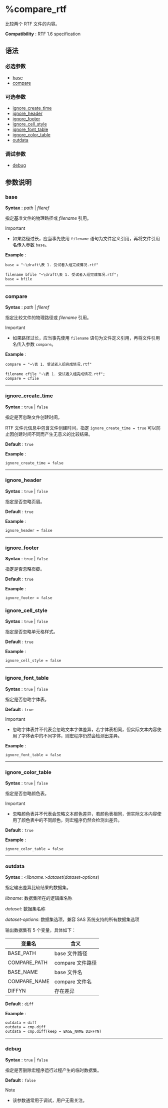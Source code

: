 # %compare_rtf

比较两个 RTF 文件的内容。

**Compatibility** : RTF 1.6 specification

## 语法

### 必选参数

- [base](#base)
- [compare](#compare)

### 可选参数

- [ignore_create_time](#ignore_create_time)
- [ignore_header](#ignore_header)
- [ignore_footer](#ignore_footer)
- [ignore_cell_style](#ignore_cell_style)
- [ignore_font_table](#ignore_font_table)
- [ignore_color_table](#ignore_color_table)
- [outdata](#outdata)

### 调试参数

- [debug](#debug)

## 参数说明

### base

**Syntax** : _path_ | _fileref_

指定基准文件的物理路径或 _filename_ 引用。

> [!IMPORTANT]
>
> - 如果路径过长，应当事先使用 `filename` 语句为文件定义引用，再将文件引用名传入参数 `base`。

**Example** :

```sas
base = "~\draft\表 1. 受试者入组完成情况.rtf"
```

```sas
filename bfile "~\draft\表 1. 受试者入组完成情况.rtf";
base = bfile
```

---

### compare

**Syntax** : _path_ | _fileref_

指定比较文件的物理路径或 _filename_ 引用。

> [!IMPORTANT]
>
> - 如果路径过长，应当事先使用 `filename` 语句为文件定义引用，再将文件引用名传入参数 `compare`。

**Example** :

```sas
compare = "~\表 1. 受试者入组完成情况.rtf"
```

```sas
filename cfile "~\表 1. 受试者入组完成情况.rtf";
compare = cfile
```

---

### ignore_create_time

**Syntax** : `true` | `false`

指定是否忽略文件创建时间。

RTF 文件元信息中包含文件创建时间，指定 `ignore_create_time = true` 可以防止因创建时间不同而产生无意义的比较结果。

**Default** : `true`

**Example** :

```sas
ignore_create_time = false
```

---

### ignore_header

**Syntax** : `true` | `false`

指定是否忽略页眉。

**Default** : `true`

**Example** :

```sas
ignore_header = false
```

---

### ignore_footer

**Syntax** : `true` | `false`

指定是否忽略页脚。

**Default** : `true`

**Example** :

```sas
ignore_footer = false
```

### ignore_cell_style

**Syntax** : `true` | `false`

指定是否忽略单元格样式。

**Default** : `true`

**Example** :

```sas
ignore_cell_style = false
```

---

### ignore_font_table

**Syntax** : `true` | `false`

指定是否忽略字体表。

**Default** : `true`

> [!IMPORTANT]
>
> - 忽略字体表并不代表会忽略文本字体差异，若字体表相同，但实际文本内容使用了字体表中的不同字体，则宏程序仍然会检测出差异。

**Example** :

```sas
ignore_font_table = false
```

---

### ignore_color_table

**Syntax** : `true` | `false`

指定是否忽略颜色表。

> [!IMPORTANT]
>
> - 忽略颜色表并不代表会忽略文本颜色差异，若颜色表相同，但实际文本内容使用了颜色表中的不同颜色，则宏程序仍然会检测出差异。

**Default** : `true`

**Example** :

```sas
ignore_color_table = false
```

---

### outdata

**Syntax** : <_libname._>_dataset_(_dataset-options_)

指定输出差异比较结果的数据集。

_libname_: 数据集所在的逻辑库名称

_dataset_: 数据集名称

_dataset-options_: 数据集选项，兼容 SAS 系统支持的所有数据集选项

输出数据集有 5 个变量，具体如下：

| 变量名       | 含义             |
| ------------ | ---------------- |
| BASE_PATH    | base 文件路径    |
| COMPARE_PATH | compare 文件路径 |
| BASE_NAME    | base 文件名      |
| COMPARE_NAME | compare 文件名   |
| DIFFYN       | 存在差异         |

**Default** : `diff`

**Example** :

```sas
outdata = diff
outdata = cmp.diff
outdata = cmp.diff(keep = BASE_NAME DIFFYN)
```

---

### debug

**Syntax** : `true` | `false`

指定是否删除宏程序运行过程产生的临时数据集。

**Default** : `false`

> [!NOTE]
>
> - 该参数通常用于调试，用户无需关注。
